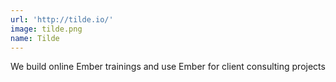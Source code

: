 ```yaml
---
url: 'http://tilde.io/'
image: tilde.png
name: Tilde
---
```

We build online Ember trainings and use Ember for client consulting projects